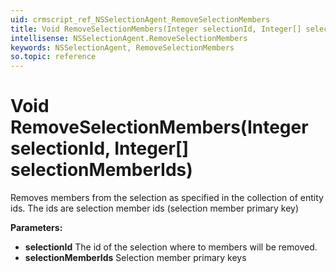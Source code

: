 ```yaml
---
uid: crmscript_ref_NSSelectionAgent_RemoveSelectionMembers
title: Void RemoveSelectionMembers(Integer selectionId, Integer[] selectionMemberIds)
intellisense: NSSelectionAgent.RemoveSelectionMembers
keywords: NSSelectionAgent, RemoveSelectionMembers
so.topic: reference
---
```


# Void RemoveSelectionMembers(Integer selectionId, Integer[] selectionMemberIds)

Removes members from the selection as  specified in the collection of entity ids. The ids are selection member ids (selection member primary key)

**Parameters:**
 - **selectionId** The id of the selection where to members will be removed.
 - **selectionMemberIds** Selection member primary keys
